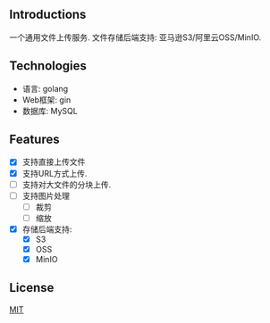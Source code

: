 
## Introductions

一个通用文件上传服务. 文件存储后端支持: 亚马逊S3/阿里云OSS/MinIO.


## Technologies

* 语言: golang
* Web框架: gin
* 数据库: MySQL


## Features

* [x] 支持直接上传文件
* [x] 支持URL方式上传.
* [ ] 支持对大文件的分块上传.
* [ ] 支持图片处理
  * [ ] 裁剪
  * [ ] 缩放
* [x] 存储后端支持:
  * [x] S3
  * [x] OSS
  * [x] MinIO

## License

[MIT](./LICENSE)
